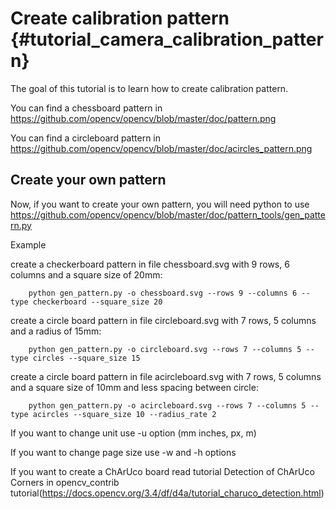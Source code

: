 Create calibration pattern {#tutorial_camera_calibration_pattern}
=========================================

The goal of this tutorial is to learn how to create calibration pattern.

You can find a chessboard pattern in https://github.com/opencv/opencv/blob/master/doc/pattern.png

You can find a circleboard pattern in https://github.com/opencv/opencv/blob/master/doc/acircles_pattern.png

Create your own pattern
---------------

Now, if you want to create your own pattern, you will need python to use https://github.com/opencv/opencv/blob/master/doc/pattern_tools/gen_pattern.py

Example

create a checkerboard pattern in file chessboard.svg with 9 rows, 6 columns and a square size of 20mm:

        python gen_pattern.py -o chessboard.svg --rows 9 --columns 6 --type checkerboard --square_size 20

create a circle board pattern in file circleboard.svg with 7 rows, 5 columns and a radius of 15mm:

        python gen_pattern.py -o circleboard.svg --rows 7 --columns 5 --type circles --square_size 15

create a circle board pattern in file acircleboard.svg with 7 rows, 5 columns and a square size of 10mm and less spacing between circle:

        python gen_pattern.py -o acircleboard.svg --rows 7 --columns 5 --type acircles --square_size 10 --radius_rate 2

If you want to change unit use -u option (mm inches, px, m)

If you want to change page size use -w and -h options

If you want to create a ChArUco board read tutorial Detection of ChArUco Corners in opencv_contrib tutorial(https://docs.opencv.org/3.4/df/d4a/tutorial_charuco_detection.html)